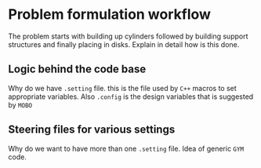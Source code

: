# Problem formulation workflow

The problem starts with building up cylinders followed by building support structures and finally placing in disks. Explain in detail how is this done.

## Logic behind the code base

Why do we have `.setting` file. this is the file used by `C++` macros to set appropriate variables. Also `.config` is the design variables that is suggested by `MOBO`

## Steering files for various settings

Why do we want to have more than one `.setting` file. Idea of generic `GYM` code.
